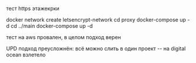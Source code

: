 тест https этажекрки 




docker network create letsencrypt-network
cd proxy
docker-compose up -d
cd ../main
docker-compose up -d




тест на aws провален, в целом подход верен

UPD подход преусложнён: всё можно слить в один проект -- на digital ocean взлетело
